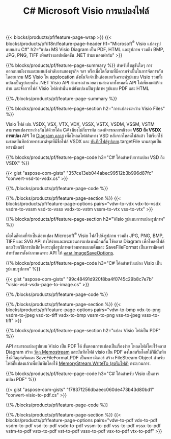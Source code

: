 ﻿---
title: C# Microsoft Visio การแปลงไฟล์
url: /th/net/conversion/
description: แปลงรูปแบบ Microsoft Visio VSDX VSX VTX VDX VSSX VSTX VSDM VSSM VSTM VDW VSD VSS VST เป็น PDF HTML และรูปภาพด้วยโค้ด C# สองสามบรรทัดผ่านไลบรารี .NET
---
{{< blocks/products/pf/feature-page-wrap >}}
{{< blocks/products/pf/i18n/feature-page-header h1="Microsoft<sup>&reg;</sup> Visio แปลงรูปแบบผ่าน C#" h2="แปลง MS Visio Diagram เป็น PDF, HTML และรูปภาพ รวมถึง BMP, JPG, PNG, TIFF เพื่อสร้างแอปพลิเคชัน .NET ข้ามแพลตฟอร์ม" >}}

{{% blocks/products/pf/feature-page-summary %}}
สำหรับโซลูชันใดๆ การออกแบบผังงานและแผนผังลำดับงานของธุรกิจ ฯลฯ หรือเมื่อใดก็ตามที่มีความจำเป็นในการจัดการกับไดอะแกรม MS Visio ใน applocation ดังนั้นจึงจำเป็นต้องแยกวิเคราะห์รูปแบบ Visio รวมทั้งแปลงเป็นรูปแบบอื่น .NET Visio API สามารถอำนวยความสะดวกทั้งหมดนี้ API ไม่เพียงแต่สร้าง อ่าน และจัดการไฟล์ Visio ไฟล์เท่านั้น แต่ยังแปลงเป็นรูปภาพ รูปแบบ PDF และ HTML

{{% /blocks/products/pf/feature-page-summary %}}

{{% blocks/products/pf/feature-page-section h2="การแปลงระหว่าง Visio Files" %}}

Visio ไฟล์ เช่น VSDX, VSX, VTX, VDX, VSSX, VSTX, VSDM, VSSM, VSTM สามารถแปลงระหว่างกันได้ด้วยโค้ด C# เพียงไม่กี่บรรทัด ลองพิจารณากรณีของ **VSD ถึง VSDX การแปลง** API ให้ [Diagram คลาส](https://apireference.aspose.com/diagram/net/aspose.diagram/diagram) เพื่อโหลดไฟล์ต้นทาง VSD หลังจากโหลดไฟล์แล้ว ให้เรียกใช้เมธอดบันทึกด้วยพาธเอาต์พุตที่มีชื่อไฟล์ VSDX และ [บันทึกไฟล์รูปแบบ](https://apireference.aspose.com/diagram/net/aspose.diagram/savefileformat).targetFile นามสกุลเป็นพารามิเตอร์

{{% blocks/products/pf/feature-page-code h3="C# โค้ดสำหรับการแปลง VSD ถึง VSDX" %}}

{{< gist "aspose-com-gists" "357ce13eb044abec99512b3b996d87fc" "convert-vsd-to-vsdx.cs" >}}

{{% /blocks/products/pf/feature-page-code %}}

{{% /blocks/products/pf/feature-page-section %}}
{{< blocks/products/pf/feature-page-options pairs="vdw-to-vdx vdx-to-vsdx vsdm-to-vssm vsd-to-vssx vsdx-to-vstm vssm-to-vtx vss-to-vtx" >}}

{{% blocks/products/pf/feature-page-section h2="Visio รูปแบบการแปลงรูปภาพ" %}}

เมื่อใดก็ตามที่จำเป็นต้องแปลง Microsoft<sup>&reg;</sup> Visio ไฟล์ไปยังรูปภาพ รวมถึง JPG, PNG, BMP, TIFF และ SVG API ทำให้ง่ายและกระบวนการแปลงเหมือนกัน ใช้คลาส Diagram เพื่อโหลดไฟล์และเรียกวิธีการบันทึกโดยระบุชื่อรูปภาพพร้อมพาธแบบเต็มและ SaveFileFormat เป็นพารามิเตอร์ สำหรับการตั้งค่าภาพเฉพาะ API ให้ [คลาส ImageSaveOptions](https://apireference.aspose.com/diagram/net/aspose.diagram.saving/imagesaveoptions).

{{% blocks/products/pf/feature-page-code h3="C# โค้ดสำหรับแปลง Visio เป็นรูปแบบรูปภาพ" %}}

{{< gist "aspose-com-gists" "99c48491d920f8ba4f0745c29b8c7e7b" "visio-vsd-vsdx-page-to-image.cs" >}}

{{% /blocks/products/pf/feature-page-code %}}

{{% /blocks/products/pf/feature-page-section %}}
{{< blocks/products/pf/feature-page-options pairs="vdw-to-bmp vdx-to-png vsdm-to-jpeg vsd-to-tiff vsdx-to-bmp vssm-to-png vss-to-jpeg vssx-to-tiff" >}}

{{% blocks/products/pf/feature-page-section h2="แปลง Visio ไฟล์เป็น PDF" %}}

API สามารถแปลงรูปแบบ Visio เป็น PDF ได้ ขั้นตอนการแปลงเป็นเรื่องง่าย โหลดไฟล์โดยใช้คลาส Diagram สร้าง [วัตถุ Memostream](https://docs.microsoft.com/en-us/dotnet/api/system.io.memorystream) และบันทึกไฟล์ visio เป็น PDF ลงในสตรีมโดยใช้วิธีบันทึกซึ่งมีวัตถุสตรีมและ SaveFileFormat.PDF เป็นพารามิเตอร์ สร้าง FileStream Object สำหรับไฟล์ที่แปลงแล้วเพื่อบันทึกโดยใช้ [MemoryStream.WriteTo (สตรีมไฟล์)](https://docs.microsoft.com/en-us/dotnet/api/system.io.memorystream.writeto?view=net-5.0#System_IO_MemoryStream_WriteTo_System_IO_Stream_) กระบวนการ. 

{{% blocks/products/pf/feature-page-code h3="C# โค้ดสำหรับ Visio เป็นการแปลง PDF" %}}

{{< gist "aspose-com-gists" "f7837f256dbaeec060de473b43d80bd1" "convert-visio-to-pdf.cs" >}}

{{% /blocks/products/pf/feature-page-code %}}

{{% /blocks/products/pf/feature-page-section %}}
{{< blocks/products/pf/feature-page-options pairs="vdw-to-pdf vdx-to-pdf vsdm-to-pdf vsd-to-pdf vsdx-to-pdf vssm-to-pdf vss-to-pdf vssx-to-pdf vstm-to-pdf vstx-to-pdf vst-to-pdf vssx-to-pdf vsx-to-pdf vtx-to-pdf" >}}